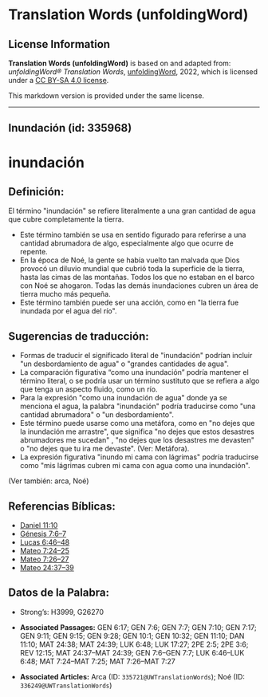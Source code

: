 # Translation Words (unfoldingWord)

## License Information

**Translation Words (unfoldingWord)** is based on and adapted from: _unfoldingWord® Translation Words_, [unfoldingWord](https://unfoldingword.org/utw), 2022, which is licensed under a [CC BY-SA 4.0 license](https://creativecommons.org/licenses/by-sa/4.0/legalcode.en).

This markdown version is provided under the same license.



--------------------------------

## Inundación (id: 335968)

inundación
==========

Definición:
-----------

El término "inundación" se refiere literalmente a una gran cantidad de agua que cubre completamente la tierra.

* Este término también se usa en sentido figurado para referirse a una cantidad abrumadora de algo, especialmente algo que ocurre de repente.
* En la época de Noé, la gente se había vuelto tan malvada que Dios provocó un diluvio mundial que cubrió toda la superficie de la tierra, hasta las cimas de las montañas. Todos los que no estaban en el barco con Noé se ahogaron. Todas las demás inundaciones cubren un área de tierra mucho más pequeña.
* Este término también puede ser una acción, como en "la tierra fue inundada por el agua del río".

Sugerencias de traducción:
--------------------------

* Formas de traducir el significado literal de "inundación" podrían incluir "un desbordamiento de agua" o "grandes cantidades de agua".
* La comparación figurativa “como una inundación” podría mantener el término literal, o se podría usar un término sustituto que se refiera a algo que tenga un aspecto fluido, como un río.
* Para la expresión "como una inundación de agua" donde ya se menciona el agua, la palabra "inundación" podría traducirse como "una cantidad abrumadora" o "un desbordamiento".
* Este término puede usarse como una metáfora, como en "no dejes que la inundación me arrastre", que significa "no dejes que estos desastres abrumadores me sucedan" , "no dejes que los desastres me devasten" o "no dejes que tu ira me devaste". (Ver: Metáfora).
* La expresión figurativa "inundo mi cama con lágrimas" podría traducirse como "mis lágrimas cubren mi cama con agua como una inundación".

(Ver también: arca, Noé)

Referencias Bíblicas:
---------------------

* [Daniel 11:10](https://ref.ly/Dan11:10)
* [Génesis 7:6–7](https://ref.ly/Gen7:6-Gen7:7)
* [Lucas 6:46–48](https://ref.ly/Luke6:46-Luke6:48)
* [Mateo 7:24–25](https://ref.ly/Matt7:24-Matt7:25)
* [Mateo 7:26–27](https://ref.ly/Matt7:26-Matt7:27)
* [Mateo 24:37–39](https://ref.ly/Matt24:37-Matt24:39)

Datos de la Palabra:
--------------------

* Strong’s: H3999, G26270

* **Associated Passages:** GEN 6:17; GEN 7:6; GEN 7:7; GEN 7:10; GEN 7:17; GEN 9:11; GEN 9:15; GEN 9:28; GEN 10:1; GEN 10:32; GEN 11:10; DAN 11:10; MAT 24:38; MAT 24:39; LUK 6:48; LUK 17:27; 2PE 2:5; 2PE 3:6; REV 12:15; MAT 24:37–MAT 24:39; GEN 7:6–GEN 7:7; LUK 6:46–LUK 6:48; MAT 7:24–MAT 7:25; MAT 7:26–MAT 7:27
* **Associated Articles:** Arca (ID: `335721@UWTranslationWords`); Noé (ID: `336249@UWTranslationWords`)

